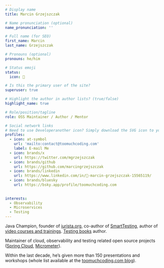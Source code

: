 ```yaml
---
# Display name
title: Marcin Grzejszczak

# Name pronunciation (optional)
name_pronunciation: ''

# Full name (for SEO)
first_name: Marcin
last_name: Grzejszczak

# Pronouns (optional)
pronouns: he/him

# Status emoji
status:
  icon: 🚀

# Is this the primary user of the site?
superuser: true

# Highlight the author in author lists? (true/false)
highlight_name: true

# Role/position/tagline
role: OSS Maintainer / Author / Mentor

# Social network links
# Need to use Developeranother icon? Simply download the SVG icon to your `assets/media/icons/` folder.
profiles:
  - icon: at-symbol
    url: 'mailto:contact@toomuchcoding.com'
    label: E-mail Me
  - icon: brands/x
    url: https://twitter.com/mgrzejszczak
  - icon: brands/github
    url: https://github.com/marcingrzejszczak
  - icon: brands/linkedin
    url: https://www.linkedin.com/in/👾-marcin-grzejszczak-15565119/
  - icon: brands/bluesky
    url: https://bsky.app/profile/toomuchcoding.com
    
  
interests:
  - Observability
  - Microservices
  - Testing
---
```


Java Champion, founder of [iurista.org](https://iurista.org), co-author of [SmartTesting](smarttesting.pl), author of [video courses and trainings](https://www.oreilly.com/search/?q=author%3A%22Marcin%20Grzejszczak%22&rows=100). [Testing books](https://www.amazon.com/s?k=marcin%20grzejszczak) author.

Maintainer of cloud, observability and testing related open source projects ([Spring Cloud](https://github.com/spring-cloud/), [Micrometer](https://github.com/micrometer-metrics/)).

Within the last decade, he’s given more than 150 presentations and workshops (whole list available at the [toomuchcoding.com blog](https://toomuchcoding.com)).
